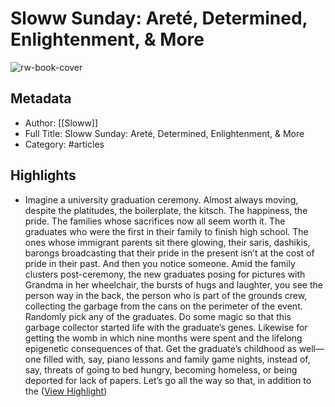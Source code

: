 # Sloww Sunday: Areté, Determined, Enlightenment, & More

![rw-book-cover](https://readwise-assets.s3.amazonaws.com/static/images/article1.be68295a7e40.png)

## Metadata
- Author: [[Sloww]]
- Full Title: Sloww Sunday: Areté, Determined, Enlightenment, & More
- Category: #articles

## Highlights
- Imagine a university graduation ceremony. Almost always moving, despite the platitudes, the boilerplate, the kitsch. The happiness, the pride. The families whose sacrifices now all seem worth it. The graduates who were the first in their family to finish high school. The ones whose immigrant parents sit there glowing, their saris, dashikis, barongs broadcasting that their pride in the present isn’t at the cost of pride in their past. And then you notice someone. Amid the family clusters post-ceremony, the new graduates posing for pictures with Grandma in her wheelchair, the bursts of hugs and laughter, you see the person way in the back, the person who is part of the grounds crew, collecting the garbage from the cans on the perimeter of the event. Randomly pick any of the graduates. Do some magic so that this garbage collector started life with the graduate’s genes. Likewise for getting the womb in which nine months were spent and the lifelong epigenetic consequences of that. Get the graduate’s childhood as well—one filled with, say, piano lessons and family game nights, instead of, say, threats of going to bed hungry, becoming homeless, or being deported for lack of papers. Let’s go all the way so that, in addition to the ([View Highlight](https://read.readwise.io/read/01hdxy7n3d07nvpdt4rcd04355))
